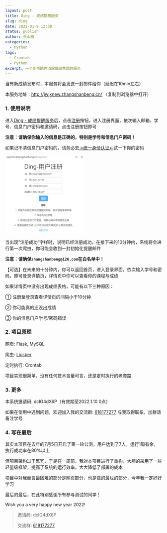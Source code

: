 ```yaml
---
layout: post
title: Ding - 成绩提醒服务
slug: ding
date: 2022-01-9 12:00
status: publish
author: 张山崩
categories: 
  - Python
tags:
  - Crontab
  - Python
excerpt: 一个能帮助你消除成绩焦虑的服务
---
```


当有新成绩发布时，本服务将会发送一封邮件给你（延迟在10min左右）

本服务地址：http://jwjxnew.zhangshanbeng.cn/ （复制到浏览器中打开）

### 1. 使用说明

进入[Ding - 成绩提醒服务](http://jwjxnew.zhangshanbeng.cn/)后，点击[注册](http://jwjxnew.zhangshanbeng.cn/register/)按钮，进入注册界面，依次输入邮箱、学号、信息门户密码和邀请码，点击注册按钮即可

**注意：请确保你输入的信息是正确的，特别是学号和信息门户密码！**

如果记不清信息门户密码的，请务必去[->统一身份认证<-](https://authserver.casb4.njit.edu.cn:4443/authserver/login?service=http%3A%2F%2Fehall.njit.edu.cn%2Flogin%3Fservice%3Dhttps%3A%2F%2Fehall.casb4.njit.edu.cn%3A4443%2Fnew%2Findex.html)试一下你的密码

<img src=".\images\ding.jpg" alt="pic1" style="zoom:25%;" />

当出现”注册成功“字样时，说明已经注册成功，在接下来的10分钟内，系统将会进行第一次爬虫，你可能会收到一封初始化提醒邮件

**注意：请确保`zhangshanbeng@126.com`在白名单中！**

【可选】在未来的十分钟内，你可以返回首页，进入登录界面，依次输入学号和密码，即可登录详情页，详情页中你可以查看你的课程与成绩

如果详情页中没有出现成绩表格，可能有以下三种原因：

① 注册至登录查看详情页的间隔小于10分钟

② 你可能真的还没出成绩

③ 你的信息门户学号/密码错误

### 2. 项目原理

网页: Flask, MySQL

爬虫: [Licsber](https://github.com/Licsber/licsber-pypi)

定时执行: Crontab

项目实现很简单，没有任何技术含量可言，还是定时执行的老套路

### 3. 更多

本系统邀请码: dclG4dX6P（有效期至2022.1.10 0点）

如果在使用中遇到问题，欢迎加入我的交流群: [618177277](https://jq.qq.com/?_wv=1027&k=Ltbrj4e1) 与我取得联系，加群请备注学号

### 4. 写在最后

其实本项目在去年的7月5日开启了第一轮公测，用户达到了7人，运行1周有余，执行成功率在80%以上

但项目架构过于繁冗，于是在一周前，我对本项目进行了重构，大胆的采用了一些轻量级框架，提高了系统的运行效率，大大降低了部署的成本

项目中对我而言最困难的部分是网页部分，也是做的最烂的部分，今年我一定好好学习

最后的最后，在此特别感谢所有参与测试的同学！

Wish you a very happy new year 2022!


> 邀请码: dclG4dX6P
> 
> 交流群: [618177277](https://jq.qq.com/?_wv=1027&k=Ltbrj4e1) 








